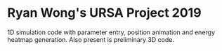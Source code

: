 # Ryan Wong's URSA Project 2019  
1D simulation code with parameter entry, position animation and energy heatmap generation. 
Also present is preliminary 3D code. 
